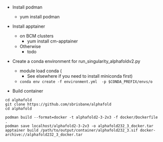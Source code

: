  * Install podman 
    * yum install podman
 * Install apptainer
    * on BCM clusters
       * yum install cm-apptainer
    * Otherwise
       * todo
   

 * Create a conda environment for run_singularity_alphafoldv2.py
   * module load conda (
     * See elsewhere if you need to install miniconda first)
   * `conda env create -f environment.yml  -p $CONDA_PREFIX/envs/o`
  
* Build container
```
cd alphafold
git clone https://github.com/sbrisbane/alphafold
cd alphafold

podman build --format=docker -t alphafold2-3-2v3 -f docker/Dockerfile .
podman save localhost/alphafold2-3-2v3 -o alphafold232_3_docker.tar
apptainer build /path/to/output/container/alphafold232_3.sif docker-archive://alphafold232_3_docker.tar
```

